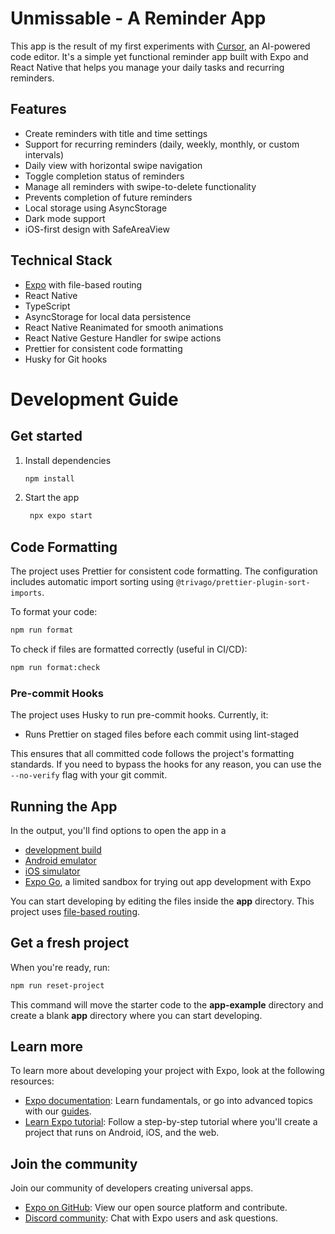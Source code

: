 # Unmissable - A Reminder App

This app is the result of my first experiments with [Cursor](https://cursor.sh), an AI-powered code editor. It's a simple yet functional reminder app built with Expo and React Native that helps you manage your daily tasks and recurring reminders.

## Features

- Create reminders with title and time settings
- Support for recurring reminders (daily, weekly, monthly, or custom intervals)
- Daily view with horizontal swipe navigation
- Toggle completion status of reminders
- Manage all reminders with swipe-to-delete functionality
- Prevents completion of future reminders
- Local storage using AsyncStorage
- Dark mode support
- iOS-first design with SafeAreaView

## Technical Stack

- [Expo](https://expo.dev) with file-based routing
- React Native
- TypeScript
- AsyncStorage for local data persistence
- React Native Reanimated for smooth animations
- React Native Gesture Handler for swipe actions
- Prettier for consistent code formatting
- Husky for Git hooks

# Development Guide

## Get started

1. Install dependencies

   ```bash
   npm install
   ```

2. Start the app

   ```bash
    npx expo start
   ```

## Code Formatting

The project uses Prettier for consistent code formatting. The configuration includes automatic import sorting using `@trivago/prettier-plugin-sort-imports`.

To format your code:

```bash
npm run format
```

To check if files are formatted correctly (useful in CI/CD):

```bash
npm run format:check
```

### Pre-commit Hooks

The project uses Husky to run pre-commit hooks. Currently, it:
- Runs Prettier on staged files before each commit using lint-staged

This ensures that all committed code follows the project's formatting standards. If you need to bypass the hooks for any reason, you can use the `--no-verify` flag with your git commit.

## Running the App

In the output, you'll find options to open the app in a

- [development build](https://docs.expo.dev/develop/development-builds/introduction/)
- [Android emulator](https://docs.expo.dev/workflow/android-studio-emulator/)
- [iOS simulator](https://docs.expo.dev/workflow/ios-simulator/)
- [Expo Go](https://expo.dev/go), a limited sandbox for trying out app development with Expo

You can start developing by editing the files inside the **app** directory. This project uses [file-based routing](https://docs.expo.dev/router/introduction).

## Get a fresh project

When you're ready, run:

```bash
npm run reset-project
```

This command will move the starter code to the **app-example** directory and create a blank **app** directory where you can start developing.

## Learn more

To learn more about developing your project with Expo, look at the following resources:

- [Expo documentation](https://docs.expo.dev/): Learn fundamentals, or go into advanced topics with our [guides](https://docs.expo.dev/guides).
- [Learn Expo tutorial](https://docs.expo.dev/tutorial/introduction/): Follow a step-by-step tutorial where you'll create a project that runs on Android, iOS, and the web.

## Join the community

Join our community of developers creating universal apps.

- [Expo on GitHub](https://github.com/expo/expo): View our open source platform and contribute.
- [Discord community](https://chat.expo.dev): Chat with Expo users and ask questions.
